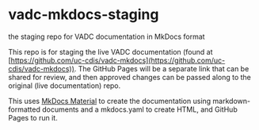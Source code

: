 # vadc-mkdocs-staging
the staging repo for VADC documentation in MkDocs format

This repo is for staging the live VADC documentation (found at [https://github.com/uc-cdis/vadc-mkdocs](https://github.com/uc-cdis/vadc-mkdocs)). The GitHub Pages will be a separate link that can be shared for review, and then approved changes can be passed along to the original (live documentation) repo. 

This uses [MkDocs Material](https://squidfunk.github.io/mkdocs-material/getting-started/) to create the documentation using markdown-formatted documents and a mkdocs.yaml to create HTML, and GitHub Pages to run it. 

